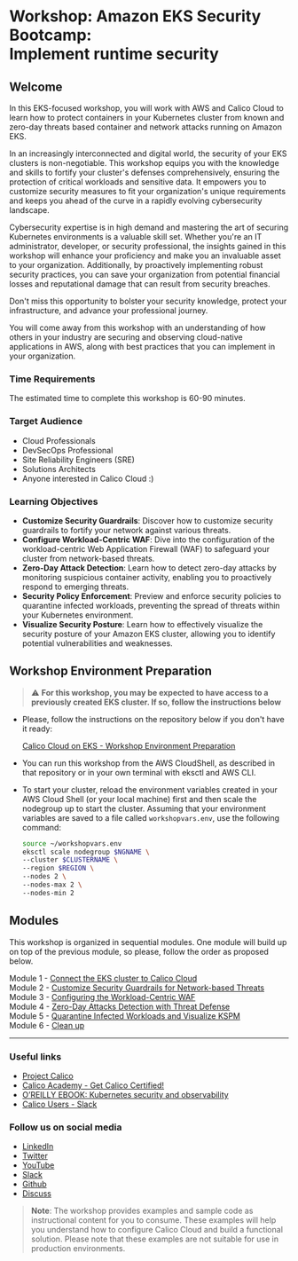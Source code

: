 # Workshop: Amazon EKS Security Bootcamp: </br> Implement runtime security

## Welcome

In this EKS-focused workshop, you will work with AWS and Calico Cloud to learn how to protect containers in your Kubernetes cluster from known and zero-day threats based container and network attacks running on Amazon EKS.

In an increasingly interconnected and digital world, the security of your EKS clusters is non-negotiable. This workshop equips you with the knowledge and skills to fortify your cluster's defenses comprehensively, ensuring the protection of critical workloads and sensitive data. It empowers you to customize security measures to fit your organization's unique requirements and keeps you ahead of the curve in a rapidly evolving cybersecurity landscape.

Cybersecurity expertise is in high demand and mastering the art of securing Kubernetes environments is a valuable skill set. Whether you're an IT administrator, developer, or security professional, the insights gained in this workshop will enhance your proficiency and make you an invaluable asset to your organization. Additionally, by proactively implementing robust security practices, you can save your organization from potential financial losses and reputational damage that can result from security breaches.

Don't miss this opportunity to bolster your security knowledge, protect your infrastructure, and advance your professional journey.

You will come away from this workshop with an understanding of how others in your industry are securing and observing cloud-native applications in AWS, along with best practices that you can implement in your organization.

### Time Requirements

The estimated time to complete this workshop is 60-90 minutes.

### Target Audience

- Cloud Professionals
- DevSecOps Professional
- Site Reliability Engineers (SRE)
- Solutions Architects
- Anyone interested in Calico Cloud :)

### Learning Objectives

- **Customize Security Guardrails**: Discover how to customize security guardrails to fortify your network against various threats.
- **Configure Workload-Centric WAF**: Dive into the configuration of the workload-centric Web Application Firewall (WAF) to safeguard your cluster from network-based threats.
- **Zero-Day Attack Detection**: Learn how to detect zero-day attacks by monitoring suspicious container activity, enabling you to proactively respond to emerging threats.
- **Security Policy Enforcement**: Preview and enforce security policies to quarantine infected workloads, preventing the spread of threats within your Kubernetes environment.
- **Visualize Security Posture**: Learn how to effectively visualize the security posture of your Amazon EKS cluster, allowing you to identify potential vulnerabilities and weaknesses.

## Workshop Environment Preparation

> :warning: **For this workshop, you may be expected to have access to a previously created EKS cluster. If so, follow the instructions below**

- Please, follow the instructions on the repository below if you don't have it ready:

  [Calico Cloud on EKS - Workshop Environment Preparation](https://github.com/tigera-solutions/eks-workshop-prep)

- You can run this workshop from the AWS CloudShell, as described in that repository or in your own terminal with eksctl and AWS CLI.

- To start your cluster, reload the environment variables created in your AWS Cloud Shell (or your local machine) first and then scale the nodegroup up to start the cluster. Assuming that your environment variables are saved to a file called ```workshopvars.env```, use the following command:

  ```bash
  source ~/workshopvars.env
  eksctl scale nodegroup $NGNAME \
  --cluster $CLUSTERNAME \
  --region $REGION \
  --nodes 2 \
  --nodes-max 2 \
  --nodes-min 2
  ```

## Modules

This workshop is organized in sequential modules. One module will build up on top of the previous module, so please, follow the order as proposed below.

Module 1 - [Connect the EKS cluster to Calico Cloud](mod/module-1-connect-calicocloud.md)  
Module 2 - [Customize Security Guardrails for Network-based Threats](mod/module-2-security-guardrails.md)  
Module 3 - [Configuring the Workload-Centric WAF](mod/module-3-waf.md)  
Module 4 - [Zero-Day Attacks Detection with Threat Defense](mod/module-4-threat-defense.md)  
Module 5 - [Quarantine Infected Workloads and Visualize KSPM](mod/module-5-quarantine-kspm.md)  
Module 6 - [Clean up](mod/module-6-clean-up.md)  

---

### Useful links

- [Project Calico](https://www.tigera.io/project-calico/)
- [Calico Academy - Get Calico Certified!](https://academy.tigera.io/)
- [O’REILLY EBOOK: Kubernetes security and observability](https://www.tigera.io/lp/kubernetes-security-and-observability-ebook)
- [Calico Users - Slack](https://slack.projectcalico.org/)

### Follow us on social media

- [LinkedIn](https://www.linkedin.com/company/tigera/)
- [Twitter](https://twitter.com/tigeraio)
- [YouTube](https://www.youtube.com/channel/UC8uN3yhpeBeerGNwDiQbcgw/)
- [Slack](https://calicousers.slack.com/)
- [Github](https://github.com/tigera-solutions/)
- [Discuss](https://discuss.projectcalico.tigera.io/)

> **Note**: The workshop provides examples and sample code as instructional content for you to consume. These examples will help you understand how to configure Calico Cloud and build a functional solution. Please note that these examples are not suitable for use in production environments.
